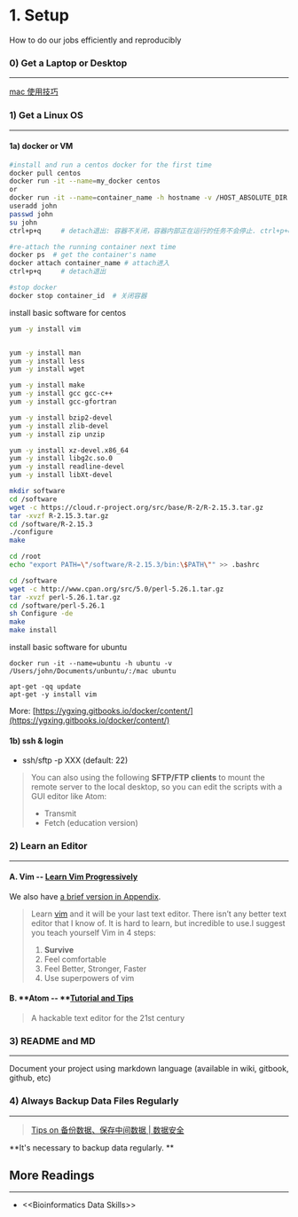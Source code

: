 # 1. Setup

How to do our jobs efficiently and reproducibly

### 0\) Get a Laptop or Desktop

---

[mac 使用技巧](https://www.evernote.com/l/ABIaUQq5Y4ZPv53w8iYevcDzHmCNY3AfIhU)

### 

### 1\) Get a Linux OS

---

#### 1a\) docker or VM

```bash
#install and run a centos docker for the first time
docker pull centos
docker run -it --name=my_docker centos
or
docker run -it --name=container_name -h hostname -v /HOST_ABSOLUTE_DIR:/CONTAINER_ABSOLUTE_DIR image_name:tag
useradd john
passwd john
su john
ctrl+p+q     # detach退出: 容器不关闭，容器内部正在运行的任务不会停止. ctrl+p+q表示按住ctrl不动，先按下p，后按下q

#re-attach the running container next time
docker ps  # get the container's name
docker attach container_name # attach进入
ctrl+p+q     # detach退出

#stop docker
docker stop container_id  # 关闭容器
```

install basic software for centos

```bash
yum -y install vim
```

```bash

yum -y install man
yum -y install less
yum -y install wget

yum -y install make
yum -y install gcc gcc-c++
yum -y install gcc-gfortran

yum -y install bzip2-devel
yum -y install zlib-devel
yum -y install zip unzip

yum -y install xz-devel.x86_64
yum -y install libg2c.so.0
yum -y install readline-devel
yum -y install libXt-devel

mkdir software
cd /software
wget -c https://cloud.r-project.org/src/base/R-2/R-2.15.3.tar.gz
tar -xvzf R-2.15.3.tar.gz
cd /software/R-2.15.3
./configure
make

cd /root
echo "export PATH=\"/software/R-2.15.3/bin:\$PATH\"" >> .bashrc

cd /software
wget -c http://www.cpan.org/src/5.0/perl-5.26.1.tar.gz
tar -xvzf perl-5.26.1.tar.gz
cd /software/perl-5.26.1
sh Configure -de
make
make install
```

install basic software for ubuntu

`docker run -it --name=ubuntu -h ubuntu -v /Users/john/Documents/unbuntu/:/mac ubuntu`

```
apt-get -qq update
apt-get -y install vim
```


More: [https://ygxing.gitbooks.io/docker/content/](https://ygxing.gitbooks.io/docker/content/)

#### 1b\) ssh & login

* ssh/sftp -p XXX \(default: 22\)

> You can also using the following **SFTP/FTP  clients** to mount the remote server to the local desktop, so you can edit the scripts with a GUI editor like Atom:
>
> * Transmit
> * Fetch \(education version\)

### 

### 2\) Learn an Editor

---

#### A. **Vim** -- [Learn Vim Progressively](http://yannesposito.com/Scratch/en/blog/Learn-Vim-Progressively/)

We also have [a brief version in Appendix](/1setup-appendix.md).

> Learn [vim](http://www.vim.org/) and it will be your last text editor. There isn’t any better text editor that I know of. It is hard to learn, but incredible to use.I suggest you teach yourself Vim in 4 steps:
>
> 1. **Survive**
> 2. Feel comfortable
> 3. Feel Better, Stronger, Faster
> 4. Use superpowers of vim

#### B. **Atom -- **[Tutorial and Tips ](https://www.evernote.com/l/ABJeb9FdBc1BC6AZSgWh4Ujc_StdcFYl-kw)

> A hackable text editor for the 21st century

### 

### 3\) README and MD

---

Document your project using markdown language \(available in wiki, gitbook, github, etc\)

### 

### 4\)  Always Backup Data Files Regularly

---

> [Tips on 备份数据、保存中间数据 \| 数据安全](https://www.evernote.com/l/ABLaXPPQIg1FM5Kgl1AoLqLj67CR1Cv44ws)

**It's necessary to backup data regularly. **

## 

## More Readings

---

* &lt;&lt;Bioinformatics Data Skills&gt;&gt;



